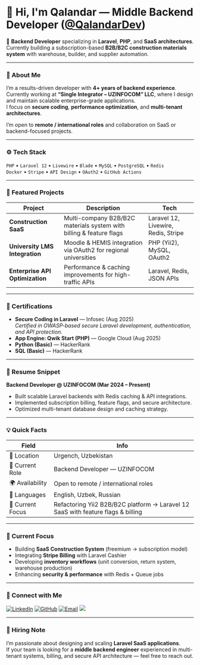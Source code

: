 # 👋 Hi, I'm Qalandar — Middle Backend Developer ([@QalandarDev](https://github.com/QalandarDev))

🚀 **Backend Developer** specializing in **Laravel**, **PHP**, and **SaaS architectures**.  
Currently building a subscription-based **B2B/B2C construction materials system** with warehouse, builder, and supplier automation.

---

### 🧠 About Me

I’m a results-driven developer with **4+ years of backend experience**.  
Currently working at **“Single Integrator – UZINFOCOM” LLC**, where I design and maintain scalable enterprise-grade applications.  
I focus on **secure coding**, **performance optimization**, and **multi-tenant architectures**.

I’m open to **remote / international roles** and collaboration on SaaS or backend-focused projects.

---

### ⚙️ Tech Stack

`PHP` • `Laravel 12` • `Livewire` • `Blade` • `MySQL` • `PostgreSQL` • `Redis`  
`Docker` • `Stripe` • `API Design` • `OAuth2` • `GitHub Actions`

---

### 🧩 Featured Projects

| Project | Description | Tech |
|----------|--------------|------|
| **Construction SaaS** | Multi-company B2B/B2C materials system with billing & feature flags | Laravel 12, Livewire, Redis, Stripe |
| **University LMS Integration** | Moodle & HEMIS integration via OAuth2 for regional universities | PHP (Yii2), MySQL, OAuth2 |
| **Enterprise API Optimization** | Performance & caching improvements for high-traffic APIs | Laravel, Redis, JSON APIs |

---

### 🧰 Certifications

- **Secure Coding in Laravel** — Infosec (Aug 2025)  
  _Certified in OWASP-based secure Laravel development, authentication, and API protection._
- **App Engine: Qwik Start (PHP)** — Google Cloud (Aug 2025)
- **Python (Basic)** — HackerRank  
- **SQL (Basic)** — HackerRank

---

### 🧾 Resume Snippet

**Backend Developer @ UZINFOCOM (Mar 2024 – Present)**  
- Built scalable Laravel backends with Redis caching & API integrations.  
- Implemented subscription billing, feature flags, and secure architecture.  
- Optimized multi-tenant database design and caching strategy.


---

### 💡 Quick Facts

| Field | Info |
|-------|------|
| 📍 Location | Urgench, Uzbekistan |
| 💼 Current Role | Backend Developer — UZINFOCOM |
| 🌍 Availability | Open to remote / international roles |
| 💬 Languages | English, Uzbek, Russian |
| 🧩 Current Focus | Refactoring Yii2 B2B/B2C platform → Laravel 12 SaaS with feature flags & billing |

---

### 🧭 Current Focus

- Building **SaaS Construction System** (freemium → subscription model)  
- Integrating **Stripe Billing** with Laravel Cashier  
- Developing **inventory workflows** (unit conversion, return system, warehouse production)  
- Enhancing **security & performance** with Redis + Queue jobs  

---

### 🔗 Connect with Me

[![LinkedIn](https://img.shields.io/badge/LinkedIn-0077B5?style=for-the-badge&logo=linkedin&logoColor=white)](https://linkedin.com/in/QalandarDev)
[![GitHub](https://img.shields.io/badge/GitHub-181717?style=for-the-badge&logo=github&logoColor=white)](https://github.com/QalandarDev)
[![Email](https://img.shields.io/badge/Email-Contact-blue?style=for-the-badge&logo=gmail)](mailto:m@qalandar.ru)
![](https://komarev.com/ghpvc/?username=QalandarDev&style=for-the-badge)

---

### 💬 Hiring Note

I’m passionate about designing and scaling **Laravel SaaS applications**.  
If your team is looking for a **middle backend engineer** experienced in multi-tenant systems, billing, and secure API architecture — feel free to reach out.


